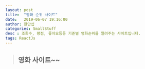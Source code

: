 ```yaml
---
layout: post
title:  "영화 순위 사이트"
date:   2019-06-07 19:16:00
author: 한만섭
categories: SmallStuff
desc : 조회수, 평점, 좋아요등등 기준별 영화순위를 알려주는 사이트입니다.
tags: ReactJs 
---
```


> ## 영화 사이트~~
